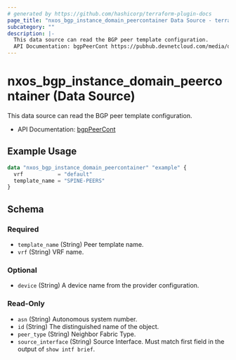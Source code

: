 ```yaml
---
# generated by https://github.com/hashicorp/terraform-plugin-docs
page_title: "nxos_bgp_instance_domain_peercontainer Data Source - terraform-provider-nxos"
subcategory: ""
description: |-
  This data source can read the BGP peer template configuration.
  API Documentation: bgpPeerCont https://pubhub.devnetcloud.com/media/dme-docs-10-2-2/docs/Routing%20and%20Forwarding/bgp:PeerCont/
---
```


# nxos_bgp_instance_domain_peercontainer (Data Source)

This data source can read the BGP peer template configuration.

- API Documentation: [bgpPeerCont](https://pubhub.devnetcloud.com/media/dme-docs-10-2-2/docs/Routing%20and%20Forwarding/bgp:PeerCont/)

## Example Usage

```terraform
data "nxos_bgp_instance_domain_peercontainer" "example" {
  vrf           = "default"
  template_name = "SPINE-PEERS"
}
```

<!-- schema generated by tfplugindocs -->
## Schema

### Required

- `template_name` (String) Peer template name.
- `vrf` (String) VRF name.

### Optional

- `device` (String) A device name from the provider configuration.

### Read-Only

- `asn` (String) Autonomous system number.
- `id` (String) The distinguished name of the object.
- `peer_type` (String) Neighbor Fabric Type.
- `source_interface` (String) Source Interface. Must match first field in the output of `show intf brief`.


